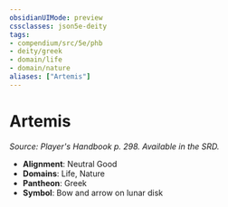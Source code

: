 ```yaml
---
obsidianUIMode: preview
cssclasses: json5e-deity
tags:
- compendium/src/5e/phb
- deity/greek
- domain/life
- domain/nature
aliases: ["Artemis"]
---
```

# Artemis
*Source: Player's Handbook p. 298. Available in the SRD.* 

- **Alignment**: Neutral Good
- **Domains**: Life, Nature
- **Pantheon**: Greek
- **Symbol**: Bow and arrow on lunar disk